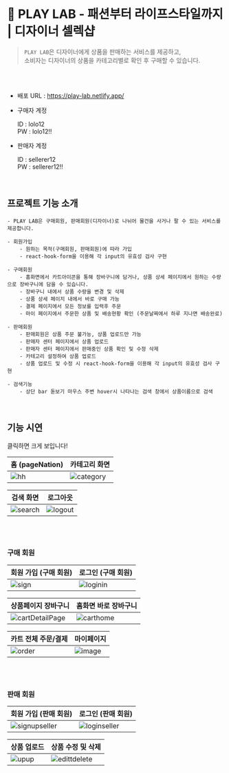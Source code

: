 # 🔮 PLAY LAB - 패션부터 라이프스타일까지 | 디자이너 셀렉샵
> ```PLAY LAB```은 디자이너에게 상품을 판매하는 서비스를 제공하고,<br> 소비자는 디자이너의 상품을 카테고리별로 확인 후 구매할 수 있습니다. <br>
<br>
<br>

- 배포 URL : https://play-lab.netlify.app/

- 구매자 계정

    ID : lolo12 <br>
    PW : lolo12!!

- 판매자 계정

    ID : sellerer12 <br>
    PW : sellerer12!!
  
<br>

## 프로젝트 기능 소개
```
- PLAY LAB은 구매회원, 판매회원(디자이너)로 나뉘어 물건을 사거나 팔 수 있는 서비스를 제공합니다.

- 회원가입
    - 원하는 목적(구매회원, 판매회원)에 따라 가입
    - react-hook-form을 이용해 각 input의 유효성 검사 구현

- 구매회원
    - 홈화면에서 카트아이콘을 통해 장바구니에 담거나, 상품 상세 페이지에서 원하는 수량으로 장바구니에 담을 수 있습니다.
    - 장바구니 내에서 상품 수량을 변경 및 삭제
    - 상품 상세 페이지 내에서 바로 구매 가능
    - 결제 페이지에서 모든 정보를 입력후 주문
    - 마이 페이지에서 주문한 상품 및 배송현황 확인 (주문날짜에서 하루 지나면 배송완료) 

- 판매회원
    - 판매회원은 상품 주문 불가능, 상품 업로드만 가능
    - 판매자 센터 페이지에서 상품 업로드
    - 판매자 센터 페이지에서 판매중인 상품 확인 및 수정 삭제
    - 카테고리 설정하여 상품 업로드
    - 상품 업로드 및 수정 시 react-hook-form을 이용해 각 input의 유효성 검사 구현

- 검색기능
    - 상단 bar 돋보기 마우스 주변 hover시 나타나는 검색 창에서 상품이름으로 검색

```

<br>

## 기능 시연 
클릭하면 크게 보입니다!

| 홈 (pageNation) | 카테고리 화면 |
| ------ | ------ |
|![hh](https://github.com/susuje/openMarket/assets/115439373/4a461d96-334d-4db0-9797-5bdeaee51cdb)| ![category](https://github.com/susuje/openMarket/assets/115439373/cfcce4d8-0ac7-43be-ac90-f0062bf44388)

| 검색 화면 | 로그아웃 |
| ------ | ------ |
|![search](https://github.com/susuje/openMarket/assets/115439373/d6433d12-a1fe-4ff0-952b-982d1bce068a)|![logout](https://github.com/susuje/openMarket/assets/115439373/71c5e7b7-f055-40a3-8a37-bb71bc256552)

<br>
<br>
 
### 구매 회원

| 회원 가입 (구매 회원) |  로그인 (구매 회원) |
| ------ | ------ | 
| ![sign](https://github.com/susuje/openMarket/assets/115439373/23ebff15-6bb7-4b66-a869-5e6adc8fc7ad) |![loginin](https://github.com/susuje/openMarket/assets/115439373/9f010369-728b-4b6f-a158-96300d53a594)


| 상품페이지 장바구니 | 홈화면 바로 장바구니 |
| ------ | ------ | 
| ![cartDetailPage](https://github.com/susuje/openMarket/assets/115439373/c85f6b51-616a-4b75-b6aa-18561aabd794) |![carthome](https://github.com/susuje/openMarket/assets/115439373/ddbd1db4-2c7c-4f6b-bbbd-c18989a202fa)|

| 카트 전체 주문/결제 | 마이페이지 |
| ------ | ------ | 
| ![order](https://github.com/susuje/openMarket/assets/115439373/2773794e-5e94-4d4b-bfd9-6897003bf5c7) |![image](https://github.com/susuje/openMarket/assets/115439373/a6d932a0-b197-42fa-8991-cd17cc14ae06)|

<br>
<br>

### 판매 회원
| 회원 가입 (판매 회원) |  로그인 (판매 회원) |
| ------ | ------ | 
|![signupseller](https://github.com/susuje/openMarket/assets/115439373/86dd9855-dad3-4bc7-982e-d5d91ef1c29e)|![loginseller](https://github.com/susuje/openMarket/assets/115439373/af6a76ff-c59b-4203-b6cb-0f79e8154789)|

| 상품 업로드 | 상품 수정 및 삭제 |
| ------ | ------ | 
| ![upup](https://github.com/susuje/openMarket/assets/115439373/5c5a5aab-f25d-4fce-95fd-8985042a7266)|![edittdelete](https://github.com/susuje/openMarket/assets/115439373/9e1b10e6-18c4-4b0e-9c27-1250eba1a1ff)|

